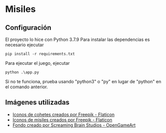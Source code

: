 # Misiles

## Configuración
El proyecto lo hice con Python 3.7.9
Para instalar las dependencias es necesario ejecutar
```
pip install -r requirements.txt
```
Para ejecutar el juego, ejecutar
```
python .\app.py
```
Si no te funciona, prueba usando "python3" o "py" en lugar de "python" en el comando anterior.

## Imágenes utilizadas
- [Iconos de cohetes creados por Freepik - Flaticon](https://www.flaticon.com/free-icons/rocket)
- [Iconos de misiles creados por Freepik - Flaticon](https://www.flaticon.com/free-icons/rocket-launch)
- [Fondo creado por Screaming Brain Studios - OpenGameArt](https://opengameart.org/content/seamless-space-backgrounds)
